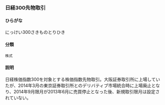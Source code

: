 <div style="display:none;">

## [あ行](securities-terms?id=あ行)
## [か行](securities-terms?id=か行)
## [さ行](securities-terms?id=さ行)
## [た行](securities-terms?id=た行)
## [な行](securities-terms?id=な行)

</div>

### 日経300先物取引

#### ひらがな

にっけい300さきものとりひき

#### 分類

`株式`

#### 説明

日経株価指数300を対象とする株価指数先物取引。大阪証券取引所に上場していたが、2014年3月の東京証券取引所とのデリバティブ市場統合時に上場廃止となり、2014年9月限月が2013年6月に売買停止となった後、新規取引限月は設定されていない。

<div style="display:none;">

## [は行](securities-terms?id=は行)
## [ま行](securities-terms?id=ま行)
## [や行](securities-terms?id=や行)
## [ら行](securities-terms?id=ら行)
## [わ行](securities-terms?id=わ行)
## [英数字・記号](securities-terms?id=英数字・記号)

</div>

